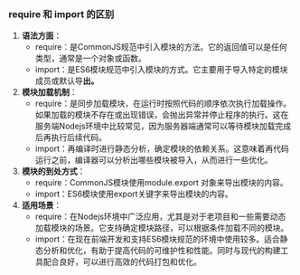 ### require 和 import 的区别

1. **语法方面**：
   - require：是CommonJS规范中引入模块的方法。它的返回值可以是任何类型，通常是一个对象或函数。
   - import：是ES6模块规范中引入模块的方式。它主要用于导入特定的模块成员或默认导**出。**
2. **模块加载机制**：
   - require：是同步加载模块，在运行时按照代码的顺序依次执行加载操作。如果加载的模块不存在或出现错误，会抛出异常并停止程序的执行。这在服务端Nodejs环境中比较常见，因为服务器端通常可以等待模块加载完成后再执行后续代码。
   - import：再编译时进行静态分析，确定模块的依赖关系。这意味着再代码运行之前，编译器可以分析出哪些模块被导入，从而进行一些优化。
3. **模块的到处方式**：
   - require：CommonJS模块使用module.export 对象来导出模块的内容。
   - import：ES6模块使用export关键字来导出模块的内容。
4. **适用场景**：
   - require：在Nodejs环境中广泛应用，尤其是对于老项目和一些需要动态加载模块的场景。它支持确定模块路径，可以根据条件加载不同的模块。
   - import：在现在前端开发和支持ES6模块规范的环境中使用较多。适合静态分析和优化，有助于提高代码的可维护性和性能。同时与现代的构建工具配合良好，可以进行高效的代码打包和优化。